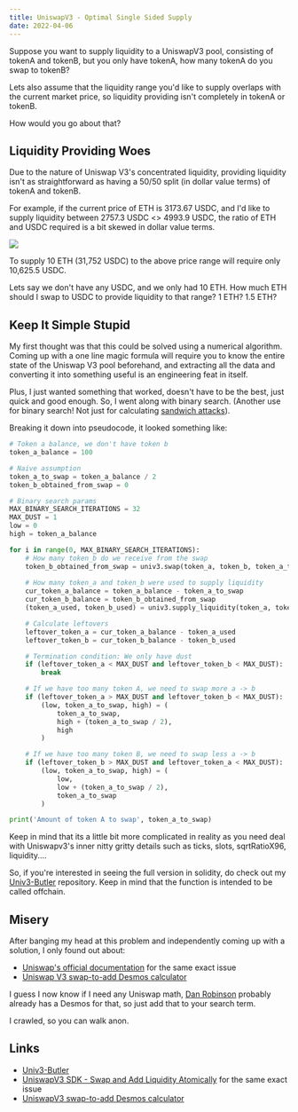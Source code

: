 ```yaml
---
title: UniswapV3 - Optimal Single Sided Supply
date: 2022-04-06
---
```


Suppose you want to supply liquidity to a UniswapV3 pool, consisting of tokenA and tokenB, but you only have tokenA, how many tokenA do you swap to tokenB?

Lets also assume that the liquidity range you'd like to supply overlaps with the current market price, so liquidity providing isn't completely in tokenA or tokenB.

How would you go about that?

## Liquidity Providing Woes

Due to the nature of Uniswap V3's concentrated liquidity, providing liquidity isn't as straightforward as having a 50/50 split (in dollar value terms) of tokenA and tokenB.

For example, if the current price of ETH is 3173.67 USDC, and I'd like to supply liquidity between 2757.3 USDC <> 4993.9 USDC, the ratio of ETH and USDC required is a bit skewed in dollar value terms.

![](https://i.imgur.com/qWE0ncE.png)

To supply 10 ETH (31,752 USDC) to the above price range will require only 10,625.5 USDC.

Lets say we don't have any USDC, and we only had 10 ETH. How much ETH should I swap to USDC to provide liquidity to that range? 1 ETH? 1.5 ETH?

## Keep It Simple Stupid

My first thought was that this could be solved using a numerical algorithm. Coming up with a one line magic formula will require you to know the entire state of the Uniswap V3 pool beforehand, and extracting all the data and converting it into something useful is an engineering feat in itself.

Plus, I just wanted something that worked, doesn't have to be the best, just quick and good enough. So, I went along with binary search. (Another use for binary search! Not just for calculating [sandwich attacks](https://github.com/libevm/subway/blob/master/bot/src/numeric.js#L91)).

Breaking it down into pseudocode, it looked something like:

```python
# Token a balance, we don't have token b
token_a_balance = 100

# Naive assumption
token_a_to_swap = token_a_balance / 2
token_b_obtained_from_swap = 0

# Binary search params
MAX_BINARY_SEARCH_ITERATIONS = 32
MAX_DUST = 1
low = 0
high = token_a_balance

for i in range(0, MAX_BINARY_SEARCH_ITERATIONS):
    # How many token_b do we receive from the swap
    token_b_obtained_from_swap = univ3.swap(token_a, token_b, token_a_to_swap)
    
    # How many token_a and token_b were used to supply liquidity
    cur_token_a_balance = token_a_balance - token_a_to_swap
    cur_token_b_balance = token_b_obtained_from_swap
    (token_a_used, token_b_used) = univ3.supply_liquidity(token_a, token_b, cur_token_a_balance, cur_token_b_balance)

    # Calculate leftovers
    leftover_token_a = cur_token_a_balance - token_a_used
    leftover_token_b = cur_token_b_balance - token_b_used

    # Termination condition: We only have dust
    if (leftover_token_a < MAX_DUST and leftover_token_b < MAX_DUST):
        break

    # If we have too many token A, we need to swap more a -> b
    if (leftover_token_a > MAX_DUST and leftover_token_b < MAX_DUST):
        (low, token_a_to_swap, high) = (
            token_a_to_swap,
            high + (token_a_to_swap / 2),
            high
        )

    # If we have too many token B, we need to swap less a -> b
    if (leftover_token_b > MAX_DUST and leftover_token_a < MAX_DUST):
        (low, token_a_to_swap, high) = (
            low,
            low + (token_a_to_swap / 2),
            token_a_to_swap
        )

print('Amount of token A to swap', token_a_to_swap)
```

Keep in mind that its a little bit more complicated in reality as you need deal with Uniswapv3's inner nitty gritty details such as ticks, slots, sqrtRatioX96, liquidity.... 

So, if you're interested in seeing the full version in solidity, do check out my [Univ3-Butler](https://github.com/libevm/univ3-butler/blob/main/src/SingleSidedLiquidityLib.sol#L65) repository. Keep in mind that the function is intended to be called offchain.

## Misery

After banging my head at this problem and independently coming up with a solution, I only found out about:

- [Uniswap's official documentation](https://docs.uniswap.org/sdk/guides/liquidity/swap-and-add) for the same exact issue
- [Uniswap V3 swap-to-add Desmos calculator](https://www.desmos.com/calculator/oiv0rti0ss)

I guess I now know if I need any Uniswap math, [Dan Robinson](https://twitter.com/danrobinson) probably already has a Desmos for that, so just add that to your search term.

I crawled, so you can walk anon.

## Links

- [Univ3-Butler](https://github.com/libevm/univ3-butler)
- [UniswapV3 SDK  - Swap and Add Liquidity Atomically](https://docs.uniswap.org/sdk/guides/liquidity/swap-and-add) for the same exact issue
- [UniswapV3 swap-to-add Desmos calculator](https://www.desmos.com/calculator/oiv0rti0ss)